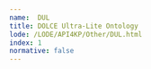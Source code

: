 ```yaml
---
name:  DUL
title: DOLCE Ultra-Lite Ontology
lode: /LODE/API4KP/Other/DUL.html
index: 1
normative: false
---
```

